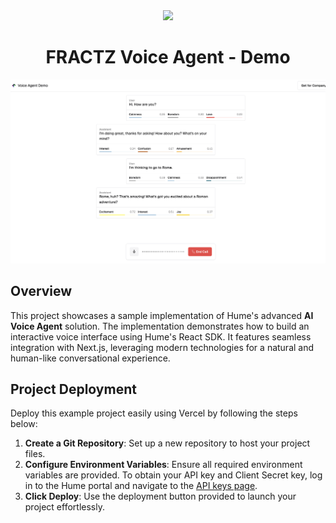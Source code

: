 <div align="center">
  <img src="https://www.fractz.com/asset/logo.png" style="width: 120px; height: auto;">
  <h1>FRACTZ Voice Agent - Demo</h1>
</div>

![preview.png](preview.png)

## Overview

This project showcases a sample implementation of Hume's advanced **AI Voice Agent** solution. The implementation demonstrates how to build an interactive voice interface using Hume's React SDK. It features seamless integration with Next.js, leveraging modern technologies for a natural and human-like conversational experience.

## Project Deployment

Deploy this example project easily using Vercel by following the steps below:

1. **Create a Git Repository**: Set up a new repository to host your project files.
2. **Configure Environment Variables**: Ensure all required environment variables are provided. To obtain your API key and Client Secret key, log in to the Hume portal and navigate to the [API keys page](https://beta.hume.ai/settings/keys).
3. **Click Deploy**: Use the deployment button provided to launch your project effortlessly.
